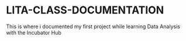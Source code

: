 # LITA-CLASS-DOCUMENTATION
This is where i documented my first project while learning Data Analysis with the Incubator Hub
